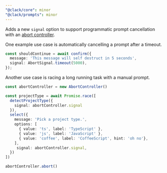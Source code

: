 ```yaml
---
"@clack/core": minor
"@clack/prompts": minor
---
```


Adds a new `signal` option to support programmatic prompt cancellation with an [abort controller](https://kettanaito.com/blog/dont-sleep-on-abort-controller).

One example use case is automatically cancelling a prompt after a timeout.

```ts
const shouldContinue = await confirm({
  message: 'This message will self destruct in 5 seconds',
  signal: AbortSignal.timeout(5000),
});
```

Another use case is racing a long running task with a manual prompt.

```ts
const abortController = new AbortController()

const projectType = await Promise.race([
  detectProjectType({
    signal: abortController.signal
  }),
  select({
    message: 'Pick a project type.',
    options: [
      { value: 'ts', label: 'TypeScript' },
      { value: 'js', label: 'JavaScript' },
      { value: 'coffee', label: 'CoffeeScript', hint: 'oh no'},
    ],
     signal: abortController.signal,
  })
])

abortController.abort()
```
